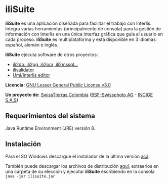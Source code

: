 # iliSuite

**iliSuite** es una aplicación diseñada para facilitar el trabajo con Interlis. Integra varias herramientas (principalmente de consola) para la gestión de información con Interlis en una única interfaz gráfica que guía al usuario en cada proceso. **iliSuite** es multiplataforma y está disponible en 3 idiomas: español, alemán e inglés.

**iliSuite** ejecuta software de otros proyectos:
- [ili2db: ili2pg, ili2ora, ili2mssql...](https://github.com/claeis/ili2db)
- [ilivalidator](https://github.com/claeis/ilivalidator)
- [Uml/Interlis editor](https://github.com/SwissTierrasColombia/umleditor)

**Licencia:** [GNU Lesser General Public License v3.0](https://github.com/SwissTierrasColombia/iliSuite/blob/master/LICENSE.md)

**Un proyecto de:** [SwissTierras Colombia](https://swisstierrascolombia.com/) ([BSF-Swissphoto AG](http://bsf-swissphoto.com/) - [INCIGE S.A.S](http://www.incige.com/))

## Requerimientos del sistema
Java Runtime Environment (JRE) versión 8.

## Instalación

Para el SO Windows descargue el instalador de la última versión [acá](https://github.com/SwissTierrasColombia/iliSuite/releases/download/v1.3.0/iliSuite_setup.exe).

También puede descargar los archivos de distribución [aquí](https://github.com/SwissTierrasColombia/iliSuite/releases/download/v1.3.0/iliSuite.zip), extraerlos en una carpeta de su elección y ejecutar **iliSuite** escribiendo en la consola ``java -jar ilisuite.jar``
